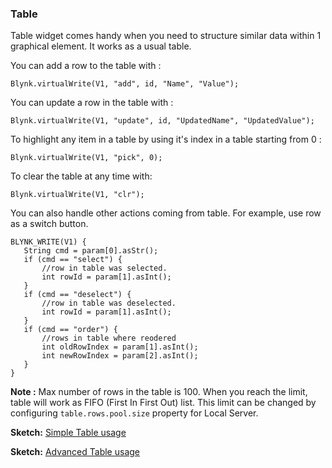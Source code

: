 
### Table

Table widget comes handy when you need to structure similar data within 1 graphical element. It works as a usual table.

You can add a row to the table with : 

```
Blynk.virtualWrite(V1, "add", id, "Name", "Value");
```

You can update a row in the table with :

```
Blynk.virtualWrite(V1, "update", id, "UpdatedName", "UpdatedValue");
```

To highlight any item in a table by using it's index in a table starting from 0 : 

```
Blynk.virtualWrite(V1, "pick", 0);
```

To clear the table at any time with: 

```
Blynk.virtualWrite(V1, "clr");
```

You can also handle other actions coming from table. For example, use row as a switch button. 

```
BLYNK_WRITE(V1) {
   String cmd = param[0].asStr();
   if (cmd == "select") {
       //row in table was selected. 
       int rowId = param[1].asInt();
   }
   if (cmd == "deselect") {
       //row in table was deselected. 
       int rowId = param[1].asInt();
   }
   if (cmd == "order") {
       //rows in table where reodered
       int oldRowIndex = param[1].asInt();
       int newRowIndex = param[2].asInt();
   }
}
```

**Note :** Max number of rows in the table is 100. When you reach the limit, table will work as FIFO (First In First Out) list.
This limit can be changed by configuring ```table.rows.pool.size``` property for Local Server.

**Sketch:** [Simple Table usage](https://github.com/blynkkk/blynk-library/blob/master/examples/Widgets/Table/Table_Simple/Table_Simple.ino)

**Sketch:** [Advanced Table usage](https://github.com/blynkkk/blynk-library/blob/master/examples/Widgets/Table/Table_Advanced/Table_Advanced.ino)